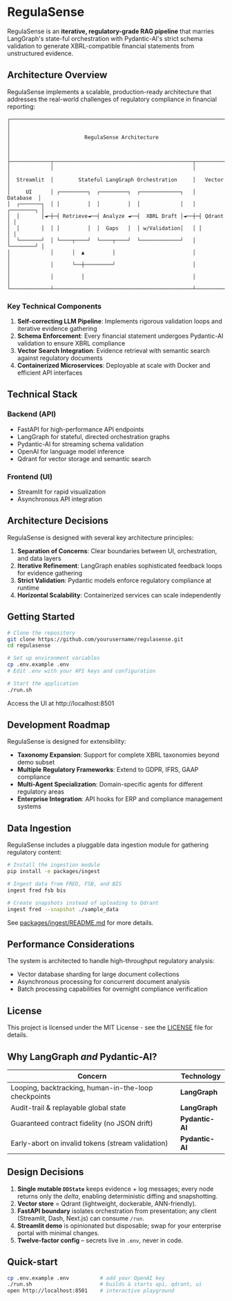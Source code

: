 # RegulaSense

RegulaSense is an **iterative, regulatory-grade RAG pipeline** that marries
LangGraph's state-ful orchestration with Pydantic-AI's strict schema validation
to generate XBRL-compatible financial statements from unstructured evidence.

## Architecture Overview

RegulaSense implements a scalable, production-ready architecture that addresses the real-world challenges of regulatory compliance in financial reporting:

```
┌─────────────────────────────────────────────────────────────────────────┐
│                                                                         │
│                        RegulaSense Architecture                         │
│                                                                         │
├─────────────┬─────────────────────────────────────────────┬────────────┤
│             │                                             │            │
│  Streamlit  │        Stateful LangGraph Orchestration     │   Vector   │
│     UI      │ ┌─────────┐  ┌─────────┐  ┌─────────────┐   │  Database  │
│  ┌───────┐  │ │         │  │         │  │             │   │ ┌────────┐ │
│  │       │◄─┼─┤ Retrieve◄──┤ Analyze ◄──┤  XBRL Draft │◄──┼─┤ Qdrant │ │
│  │       │  │ │         │  │  Gaps   │  │ w/Validation│   │ │        │ │
│  └───────┘  │ └────┬────┘  └────┬────┘  └─────────────┘   │ └────────┘ │
│             │      │  ▲         │                         │            │
│             │      └──┼─────────┘                         │            │
│             │         │                                   │            │
└─────────────┴─────────────────────────────────────────────┴────────────┘
```

### Key Technical Components

1. **Self-correcting LLM Pipeline**: Implements rigorous validation loops and iterative evidence gathering
2. **Schema Enforcement**: Every financial statement undergoes Pydantic-AI validation to ensure XBRL compliance
3. **Vector Search Integration**: Evidence retrieval with semantic search against regulatory documents
4. **Containerized Microservices**: Deployable at scale with Docker and efficient API interfaces

## Technical Stack

### Backend (API)
- FastAPI for high-performance API endpoints
- LangGraph for stateful, directed orchestration graphs
- Pydantic-AI for streaming schema validation
- OpenAI for language model inference
- Qdrant for vector storage and semantic search

### Frontend (UI)
- Streamlit for rapid visualization
- Asynchronous API integration

## Architecture Decisions

RegulaSense is designed with several key architecture principles:

1. **Separation of Concerns**: Clear boundaries between UI, orchestration, and data layers
2. **Iterative Refinement**: LangGraph enables sophisticated feedback loops for evidence gathering
3. **Strict Validation**: Pydantic models enforce regulatory compliance at runtime
4. **Horizontal Scalability**: Containerized services can scale independently

## Getting Started

```bash
# Clone the repository
git clone https://github.com/yourusername/regulasense.git
cd regulasense

# Set up environment variables
cp .env.example .env
# Edit .env with your API keys and configuration

# Start the application
./run.sh
```

Access the UI at http://localhost:8501

## Development Roadmap

RegulaSense is designed for extensibility:

- **Taxonomy Expansion**: Support for complete XBRL taxonomies beyond demo subset
- **Multiple Regulatory Frameworks**: Extend to GDPR, IFRS, GAAP compliance
- **Multi-Agent Specialization**: Domain-specific agents for different regulatory areas
- **Enterprise Integration**: API hooks for ERP and compliance management systems

## Data Ingestion

RegulaSense includes a pluggable data ingestion module for gathering regulatory content:

```bash
# Install the ingestion module
pip install -e packages/ingest

# Ingest data from FRED, FSB, and BIS
ingest fred fsb bis

# Create snapshots instead of uploading to Qdrant
ingest fred --snapshot ./sample_data
```

See [packages/ingest/README.md](packages/ingest/README.md) for more details.

## Performance Considerations

The system is architected to handle high-throughput regulatory analysis:

- Vector database sharding for large document collections
- Asynchronous processing for concurrent document analysis
- Batch processing capabilities for overnight compliance verification

## License

This project is licensed under the MIT License - see the [LICENSE](LICENSE) file for details.

## Why LangGraph *and* Pydantic-AI?

| Concern                | Technology                             |
|------------------------|----------------------------------------|
| Looping, backtracking, human-in-the-loop checkpoints | **LangGraph** |
| Audit-trail & replayable global state           | **LangGraph** |
| Guaranteed contract fidelity (no JSON drift)    | **Pydantic-AI** |
| Early-abort on invalid tokens (stream validation)| **Pydantic-AI** |

## Design Decisions

1. **Single mutable `DDState`** keeps evidence + log messages; every node
   returns only the *delta*, enabling deterministic diffing and snapshotting.
2. **Vector store** = Qdrant (lightweight, dockerable, ANN-friendly).
3. **FastAPI boundary** isolates orchestration from presentation; any client
   (Streamlit, Dash, Next.js) can consume `/run`.
4. **Streamlit demo** is opinionated but disposable; swap for your enterprise
   portal with minimal changes.
5. **Twelve-factor config** – secrets live in `.env`, never in code.

## Quick-start

```bash
cp .env.example .env          # add your OpenAI key
./run.sh                      # builds & starts api, qdrant, ui
open http://localhost:8501    # interactive playground








